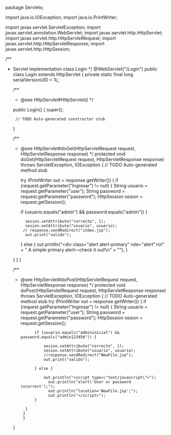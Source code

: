 package Servlets;

import java.io.IOException;
import java.io.PrintWriter;

import javax.servlet.ServletException;
import javax.servlet.annotation.WebServlet;
import javax.servlet.http.HttpServlet;
import javax.servlet.http.HttpServletRequest;
import javax.servlet.http.HttpServletResponse;
import javax.servlet.http.HttpSession;

/**
 * Servlet implementation class Login
 */
@WebServlet("/Login")
public class Login extends HttpServlet {
	private static final long serialVersionUID = 1L;
       
    /**
     * @see HttpServlet#HttpServlet()
     */
	

	
    public Login() {
        super();
        
        // TODO Auto-generated constructor stub
    }
    
	/**
	 * @see HttpServlet#doGet(HttpServletRequest request, HttpServletResponse response)
	 */
	protected void doGet(HttpServletRequest request, HttpServletResponse response) throws ServletException, IOException {
		// TODO Auto-generated method stub
		
		 try (PrintWriter out = response.getWriter()) {
		if (request.getParameter("Ingresar") != null) {
		 String usuario = request.getParameter("user");
         String password = request.getParameter("password");
         HttpSession sesion = request.getSession();

         if (usuario.equals("admin") && password.equals("admin")) {

             sesion.setAttribute("correcto", 1);
             sesion.setAttribute("usuario", usuario);
            // response.sendRedirect("index.jsp");
             out.print("valido");

         } else {
            out.println("<div class=\"alert alert-primary\" role=\"alert\">\n"
            		+ "  A simple primary alert—check it out!\n"
            		+ "</div>");
         }

     }
	}
	}

	/**
	 * @see HttpServlet#doPost(HttpServletRequest request, HttpServletResponse response)
	 */
	protected void doPost(HttpServletRequest request, HttpServletResponse response) throws ServletException, IOException {
		// TODO Auto-generated method stub
		 try (PrintWriter out = response.getWriter()) {
				if (request.getParameter("Ingresar") != null) {
				 String usuario = request.getParameter("user");
		         String password = request.getParameter("password");
		         HttpSession sesion = request.getSession();

		         if (usuario.equals("admininicial") && password.equals("admin123456")) {

		             sesion.setAttribute("correcto", 1);
		             sesion.setAttribute("usuario", usuario);
		             //response.sendRedirect("NewFile.jsp");
		             out.print("valido");

		         } else {
		        	
		        	 out.println("<script type=\"text/javascript\">");
		        	   out.println("alert('User or password incorrect');");
		        	   out.println("location='NewFile.jsp';");
		        	   out.println("</script>");
		         }

		     }
			}
			}
	}


